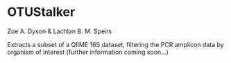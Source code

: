 # OTUStalker

Zoe A. Dyson & Lachlan B. M. Speirs

Extracts a subset of a QIIME 16S dataset, filtering the PCR amplicon data by organism of interest (further information coming soon...)

